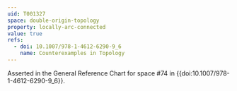 ```yaml
---
uid: T001327
space: double-origin-topology
property: locally-arc-connected
value: true
refs:
  - doi: 10.1007/978-1-4612-6290-9_6
    name: Counterexamples in Topology
---
```

Asserted in the General Reference Chart for space #74 in
{{doi:10.1007/978-1-4612-6290-9_6}}.
